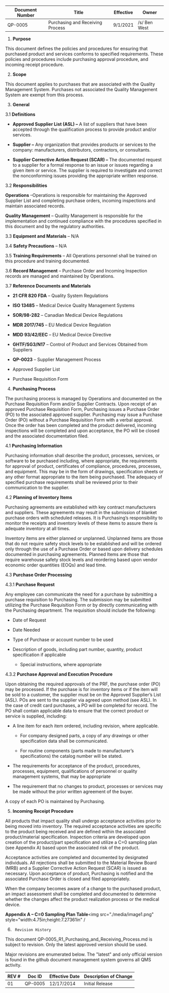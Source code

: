 Document Number|Title|Effective|Owner
---------------|-------------------------------------|----|-----
QP-0005|Purchasing and Receiving Process|9/1/2021|/s/ Ben West


1.  **Purpose**

 This document defines the policies and procedures for ensuring that
 purchased product and services conforms to specified requirements.
 These policies and procedures include purchasing approval procedure,
 and incoming receipt procedure.

2.  **Scope**

 This document applies to purchases that are associated with the
 Quality Management System. Purchases not associated the Quality
 Management System are exempt from this process.

3.  **General**

3.1  **Definitions**

-   **Approved Supplier List (ASL) –** A list of suppliers that have
     been accepted through the qualification process to provide product
     and/or services.

-   **Supplier –** Any organization that provides products or services
     to the company: manufacturers, distributors, contractors, or
     consultants.

-   **Supplier Corrective Action Request (SCAR) –** The documented
     request to a supplier for a formal response to an issue or issues
     regarding a given item or service. The supplier is required to
     investigate and correct the nonconforming issues providing the
     appropriate written response.

3.2  **Responsibilities**

 **Operations** –Operations is responsible for maintaining the Approved
 Supplier List and completing purchase orders, incoming inspections and
 maintain associated records.

 **Quality Management** – Quality Management is responsible for the
 implementation and continued compliance with the procedures specified
 in this document and by the regulatory authorities.

3.3  **Equipment and Materials** – N/A

3.4  **Safety Precautions** – N/A

3.5  **Training Requirements** – All Operations personnel shall be
     trained on this procedure and training documented.

3.6  **Record Management** – Purchase Order and Incoming Inspection
     records are managed and maintained by Operations.

3.7  **Reference Documents and Materials**

-   **21 CFR 820 FDA** – Quality System Regulations

-   **ISO 13485** – Medical Device Quality Management Systems

-   **SOR/98-282** – Canadian Medical Device Regulations

-   **MDR 2017/745** – EU Medical Device Regulation

-   **MDD 93/42/EEC** – EU Medical Device Directive

-   **GHTF/SG3/N17** – Control of Product and Services Obtained from
     Suppliers

-   **QP-0023** – Supplier Management Process

-   Approved Supplier List

-   Purchase Requisition Form

4.  **Purchasing Process**

 The purchasing process is managed by Operations and documented on the
 Purchase Requisition Form and/or Supplier Contracts. Upon receipt of
 an approved Purchase Requisition Form, Purchasing issues a Purchase
 Order (PO) to the associated approved supplier. Purchasing may issue a
 Purchase Order (PO) without a Purchase Requisition Form with a verbal
 approval. Once the order has been completed and the product delivered,
 incoming inspections will be completed and upon acceptance, the PO
 will be closed and the associated documentation filed.

4.1  **Purchasing Information**

 Purchasing information shall describe the product, processes,
 services, or software to be purchased including, where appropriate,
 the requirements for approval of product, certificates of compliance,
 procedures, processes, and equipment. This may be in the form of
 drawings, specification sheets or any other format appropriate to the
 item being purchased. The adequacy of specified purchase requirements
 shall be reviewed prior to their communication to the supplier.

4.2  **Planning of Inventory Items**

 Purchasing agreements are established with key contract manufacturers
 and suppliers. These agreements may result in the submission of
 blanket purchase orders with scheduled releases. It is Purchasing’s
 responsibility to monitor the receipts and inventory levels of these
 items to assure there is adequate inventory at all times.

 Inventory items are either planned or unplanned. Unplanned items are
 those that do not require safety stock levels to be established and
 will be ordered only through the use of a Purchase Order or based upon
 delivery schedules documented in purchasing agreements. Planned Items
 are those that require warehouse safety stock levels and reordering
 based upon vendor economic order quantities (EOQs) and lead time.

4.3  **Purchase Order Processing**

4.3.1  **Purchase Request**

 Any employee can communicate the need for a purchase by submitting a
 purchase requisition to Purchasing. The submission may be submitted
 utilizing the Purchase Requisition Form or by directly communicating
 with the Purchasing department. The requisition should include the
 following:

-   Date of Request

-   Date Needed

-   Type of Purchase or account number to be used

-   Description of goods, including part number, quantity, product
     specification if applicable

    -   Special instructions, where appropriate

4.3.2  **Purchase Approval and Execution Procedure**

 Upon obtaining the required approvals of the PRF, the purchase order
 (PO) may be processed. If the purchase is for inventory items or if
 the item will be sold to a customer, the supplier must be on the
 Approved Supplier’s List (ASL). POs are sent to the supplier via
 agreed upon method (see ASL). In the case of credit card purchases, a
 PO will be completed for record. The PO shall contain applicable data
 to ensure that the correct product or service is supplied, including:

-   A line item for each item ordered, including revision, where
     applicable.

    -   For company designed parts, a copy of any drawings or other
         specification data shall be communicated.

    -   For routine components (parts made to manufacturer’s
         specifications) the catalog number will be stated.

-   The requirements for acceptance of the product, procedures,
     processes, equipment, qualifications of personnel or quality
     management systems, that may be appropriate

-   The requirement that no changes to product, processes or services
     may be made without the prior written agreement of the buyer.

 A copy of each PO is maintained by Purchasing.

5.  **Incoming Receipt Procedure**

 All products that impact quality shall undergo acceptance activities
 prior to being moved into inventory. The required acceptance
 activities are specific to the product being received and are defined
 within the associated product/material specification. Inspection
 criteria are developed upon creation of the product/part specification
 and utilize a C=0 sampling plan (see Appendix A) based upon the
 associated risk of the product.

 Acceptance activities are completed and documented by designated
 individuals. All rejections shall be submitted to the Material Review
 Board (MRB) and a Supplier Corrective Action Request (SCAR) is issued
 as necessary. Upon acceptance of product, Purchasing is notified and
 the associated Purchase Order is closed and filed appropriately.

 When the company becomes aware of a change to the purchased product,
 an impact assessment shall be completed and documented to determine
 whether the changes affect the product realization process or the
 medical device.

**Appendix A – C=0 Sampling Plan
Table**<img src="./media/image1.png" style="width:4.75in;height:7.27361in" /



6.      Revision History

This document  QP-0005_R1_Purchasing_and_Receiving_Process.md
is subject to revision. Only the latest approved version should be used.

Major revisions are enumerated below.
The "latest" and only official version is found in the github document management system governs all QMS activity.

REV #|Doc ID|Effective Date|Description of Change
-----|------|--------------|---------------------
01   | QP-0005|12/17/2014|Initial Release
